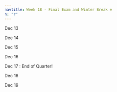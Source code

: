 ```yaml
---
navtitle: Week 18 - Final Exam and Winter Break ❄️
n: "r" 
---
```


Dec 13

Dec 14

Dec 15

Dec 16

Dec 17
: End of Quarter!

Dec 18

Dec 19

